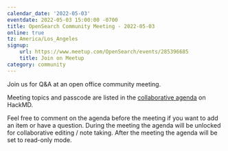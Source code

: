```yaml
---
calendar_date: '2022-05-03'
eventdate: 2022-05-03 15:00:00 -0700
title: OpenSearch Community Meeting - 2022-05-03
online: true
tz: America/Los_Angeles
signup:
    url: https://www.meetup.com/OpenSearch/events/285396685
    title: Join on Meetup
category: community
---
```


Join us for Q&A at an open office community meeting.

Meeting topics and passcode are listed in the [collaborative agenda](https://hackmd.io/@HmdZWaVnQU6M8icdvC5TwQ/HyJ300V4c) on HackMD.

Feel free to comment on the agenda before the meeting if you want to add an item or have a question.
During the meeting the agenda will be unlocked for collaborative editing / note taking. After the meeting the agenda will be set to read-only mode.

